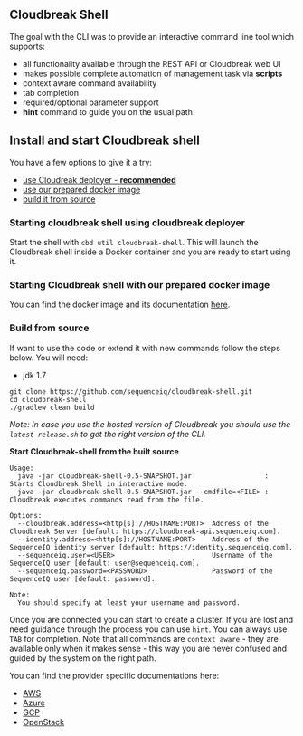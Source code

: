 ## Cloudbreak Shell

The goal with the CLI was to provide an interactive command line tool which supports:

* all functionality available through the REST API or Cloudbreak web UI
* makes possible complete automation of management task via **scripts**
* context aware command availability
* tab completion
* required/optional parameter support
* **hint** command to guide you on the usual path

## Install and start Cloudbreak shell

You have a few options to give it a try:

- [use Cloudreak deployer - **recommended**](#deployer)
- [use our prepared docker image](#dockerimage)
- [build it from source](#fromsource)

<a name="deployer"></a>
### Starting cloudbreak shell using cloudbreak deployer

Start the shell with `cbd util cloudbreak-shell`. This will launch the Cloudbreak shell inside a Docker container and you are ready to start using it.

<a name="dockerimage"></a>
### Starting Cloudbreak shell with our prepared docker image

You can find the docker image and its documentation [here](https://github.com/sequenceiq/docker-cb-shell).

<a name="fromsource"></a>
### Build from source

If want to use the code or extend it with new commands follow the steps below. You will need:
- jdk 1.7

```
git clone https://github.com/sequenceiq/cloudbreak-shell.git
cd cloudbreak-shell
./gradlew clean build
```

_Note: In case you use the hosted version of Cloudbreak you should use the `latest-release.sh` to get the right version of the CLI._

**Start Cloudbreak-shell from the built source**

```
Usage:
  java -jar cloudbreak-shell-0.5-SNAPSHOT.jar                  : Starts Cloudbreak Shell in interactive mode.
  java -jar cloudbreak-shell-0.5-SNAPSHOT.jar --cmdfile=<FILE> : Cloudbreak executes commands read from the file.

Options:
  --cloudbreak.address=<http[s]://HOSTNAME:PORT>  Address of the Cloudbreak Server [default: https://cloudbreak-api.sequenceiq.com].
  --identity.address=<http[s]://HOSTNAME:PORT>    Address of the SequenceIQ identity server [default: https://identity.sequenceiq.com].
  --sequenceiq.user=<USER>                        Username of the SequenceIQ user [default: user@sequenceiq.com].
  --sequenceiq.password=<PASSWORD>                Password of the SequenceIQ user [default: password].

Note:
  You should specify at least your username and password.
```
Once you are connected you can start to create a cluster. If you are lost and need guidance through the process you can use `hint`. You can always use `TAB` for completion. Note that all commands are `context aware` - they are available only when it makes sense - this way you are never confused and guided by the system on the right path.

You can find the provider specific documentations here:

- [AWS](aws_cb_shell.md)
- [Azure](azure_cb_shell.md)
- [GCP](gcp_cb_shell.md)
- [OpenStack](openstack_cb_shell.md)

